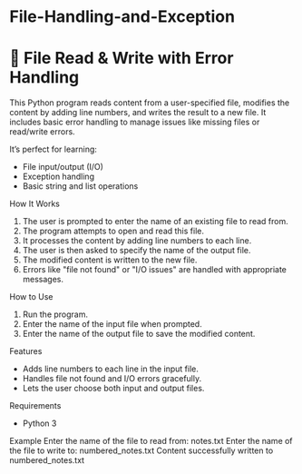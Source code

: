 # File-Handling-and-Exception
# 📝 File Read & Write with Error Handling

This Python program reads content from a user-specified file, modifies the content by adding line numbers, and writes the result to a new file. It includes basic error handling to manage issues like missing files or read/write errors.

It’s perfect for learning:
- File input/output (I/O)
- Exception handling
- Basic string and list operations

How It Works

1. The user is prompted to enter the name of an existing file to read from.
2. The program attempts to open and read this file.
3. It processes the content by adding line numbers to each line.
4. The user is then asked to specify the name of the output file.
5. The modified content is written to the new file.
6. Errors like "file not found" or "I/O issues" are handled with appropriate messages.



How to Use
1. Run the program.
2. Enter the name of the input file when prompted.
3. Enter the name of the output file to save the modified content.

Features
- Adds line numbers to each line in the input file.
- Handles file not found and I/O errors gracefully.
- Lets the user choose both input and output files.

Requirements
- Python 3

Example
Enter the name of the file to read from: notes.txt
Enter the name of the file to write to: numbered_notes.txt
Content successfully written to numbered_notes.txt